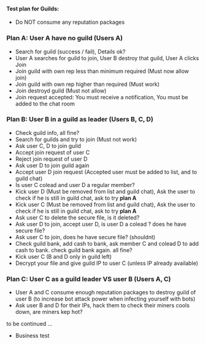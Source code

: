 #### Test plan for Guilds:

- Do NOT consume any reputation packages

### Plan A: User A have no guild (Users A)
- Search for guild (success / fail), Details ok?
- User A searches for guild to join, User B destroy that guild, User A clicks Join
- Join guild with own rep less than minimum required (Must now allow join)
- Join guild with own rep higher than required (Must work)
- Join destroyd guild (Must not allow)
- Join request accepted: You must receive a notification, You must be added to the chat room

### Plan B: User B in a guild as leader (Users B, C, D)
- Check guild info, all fine?
- Search for guilds and try to join (Must not work)
- Ask user C, D to join guild
- Accept join request of user C
- Reject join request of user D
- Ask user D to join guild again
- Accept user D join request (Accepted user must be added to list, and to guild chat)
- Is user C colead and user D a regular member?
- Kick user D (Must be removed from list and guild chat), Ask the user to check if he is still in guild chat, ask to try **plan A**
- Kick user C (Must be removed from list and guild chat), Ask the user to check if he is still in guild chat, ask to try **plan A**
- Ask user C to delete the secure file, is it deleted?
- Ask user D to join, accept user D, is user D a colead ? does he have secure file?
- Ask user C to join, does he have secure file? (shouldnt)
- Check guild bank, add cash to bank, ask member C and colead D to add cash to bank. check guild bank again. all fine?
- Kick user C (B and D only in guild left)
- Decrypt your file and give guild IP to user C (unless IP already available)

### Plan C: User C as a guild leader VS user B (Users A, C)
- User A and C consume enough reputation packages to destroy guild of user B (to increase bot attack power when infecting yourself with bots)
- Ask user B and D for their IPs, hack them to check their miners cools down, are miners kep hot?

to be continued ...
- Business test
